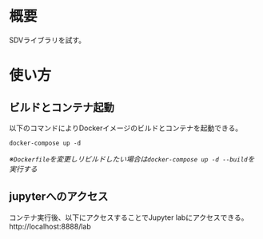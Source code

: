 # 概要
SDVライブラリを試す。

# 使い方
## ビルドとコンテナ起動
以下のコマンドによりDockerイメージのビルドとコンテナを起動できる。
```
docker-compose up -d
```

_※`Dockerfile`を変更しリビルドしたい場合は`docker-compose up -d --build`を実行する_

## jupyterへのアクセス
コンテナ実行後、以下にアクセスすることでJupyter labにアクセスできる。  
<a>http://localhost:8888/lab</a>
